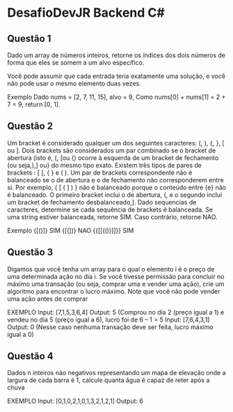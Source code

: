 # DesafioDevJR Backend C#

## Questão 1
Dado um array de números inteiros, retorne os índices dos
dois números de forma que eles se somem a um alvo
específico.

Você pode assumir que cada entrada teria exatamente uma
solução, e você não pode usar o mesmo elemento duas
vezes.

Exemplo 
Dado nums = [2, 7, 11, 15], alvo = 9,
Como nums[0] + nums[1] = 2 + 7 = 9,
return [0, 1].

## Questão 2
Um bracket é considerado qualquer um dos seguintes caracteres: (, ), {, }, [ ou ].
Dois brackets são considerados um par combinado se o bracket de abertura (isto
é, (, [ou {) ocorre à esquerda de um bracket de fechamento (ou seja,),] ou} do
mesmo tipo exato. Existem três tipos de pares de brackets : [ ], { } e ( ).
Um par de brackets correspondente não é balanceado se o de abertura e o de
fechamento não corresponderem entre si. Por exemplo, { [ ( ] ) } não é balanceado
porque o conteúdo entre {e} não é balanceado. O primeiro bracket inclui o de
abertura, (, e o segundo inclui um bracket de fechamento desbalanceado,].
Dado sequencias de caracteres, determine se cada sequência de brackets é
balanceada. Se uma string estiver balanceada, retorne SIM. Caso contrário, retorne
NAO.

Exemplo
{[()]} SIM
{[(])} NAO
{{[[(())]]}} SIM

## Questão 3
Digamos que você tenha um array para o qual o elemento i
é o preço de uma determinada ação no dia i.
Se você tivesse permissão para concluir no máximo uma
transação (ou seja, comprar uma e vender uma ação), crie
um algoritmo para encontrar o lucro máximo.
Note que você não pode vender uma ação antes de
comprar

EXEMPLO
Input: [7,1,5,3,6,4]
Output: 5 (Comprou no dia 2 (preço
igual a 1) e vendeu no dia 5 (preço
igual a 6), lucro foi de 6 – 1 = 5
Input: [7,6,4,3,1]
Output: 0 (Nesse caso nenhuma
transação deve ser feita, lucro máximo
igual a 0)


## Questão 4
Dados n inteiros não negativos representando um mapa de
elevação onde a largura de cada barra é 1, calcule quanta
água é capaz de reter após a chuva

EXEMPLO
Input: [0,1,0,2,1,0,1,3,2,1,2,1]
Output: 6

